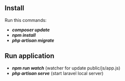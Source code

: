 ## Install

Run this commands:

- <b><i>composer update</i></b>
- <b><i>npm install</i></b>
- <b><i>php artisan migrate</i></b>

## Run application

- <b><i>npm run watch</i></b> (watcher for update public/js/app.js)
- <b><i>php artisan serve</i></b>  (start laravel local server)
